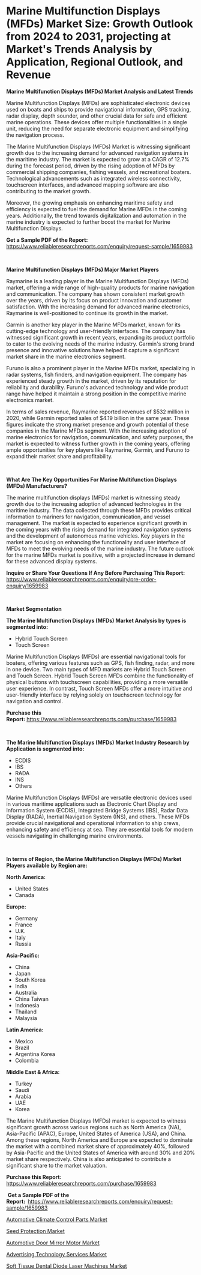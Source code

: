 <p><h1>Marine Multifunction Displays (MFDs) Market Size: Growth Outlook from 2024 to 2031, projecting at Market's Trends Analysis by Application, Regional Outlook, and Revenue</h1></p><p><strong>Marine Multifunction Displays (MFDs) Market Analysis and Latest Trends</strong></p>
<p><p>Marine Multifunction Displays (MFDs) are sophisticated electronic devices used on boats and ships to provide navigational information, GPS tracking, radar display, depth sounder, and other crucial data for safe and efficient marine operations. These devices offer multiple functionalities in a single unit, reducing the need for separate electronic equipment and simplifying the navigation process.</p><p>The Marine Multifunction Displays (MFDs) Market is witnessing significant growth due to the increasing demand for advanced navigation systems in the maritime industry. The market is expected to grow at a CAGR of 12.7% during the forecast period, driven by the rising adoption of MFDs by commercial shipping companies, fishing vessels, and recreational boaters. Technological advancements such as integrated wireless connectivity, touchscreen interfaces, and advanced mapping software are also contributing to the market growth.</p><p>Moreover, the growing emphasis on enhancing maritime safety and efficiency is expected to fuel the demand for Marine MFDs in the coming years. Additionally, the trend towards digitalization and automation in the marine industry is expected to further boost the market for Marine Multifunction Displays.</p></p>
<p><strong>Get a Sample PDF of the Report:&nbsp;</strong> <a href="https://www.reliableresearchreports.com/enquiry/request-sample/1659983">https://www.reliableresearchreports.com/enquiry/request-sample/1659983</a></p>
<p>&nbsp;</p>
<p><strong>Marine Multifunction Displays (MFDs) Major Market Players</strong></p>
<p><p>Raymarine is a leading player in the Marine Multifunction Displays (MFDs) market, offering a wide range of high-quality products for marine navigation and communication. The company has shown consistent market growth over the years, driven by its focus on product innovation and customer satisfaction. With the increasing demand for advanced marine electronics, Raymarine is well-positioned to continue its growth in the market.</p><p>Garmin is another key player in the Marine MFDs market, known for its cutting-edge technology and user-friendly interfaces. The company has witnessed significant growth in recent years, expanding its product portfolio to cater to the evolving needs of the marine industry. Garmin's strong brand presence and innovative solutions have helped it capture a significant market share in the marine electronics segment.</p><p>Furuno is also a prominent player in the Marine MFDs market, specializing in radar systems, fish finders, and navigation equipment. The company has experienced steady growth in the market, driven by its reputation for reliability and durability. Furuno's advanced technology and wide product range have helped it maintain a strong position in the competitive marine electronics market.</p><p>In terms of sales revenue, Raymarine reported revenues of $532 million in 2020, while Garmin reported sales of $4.19 billion in the same year. These figures indicate the strong market presence and growth potential of these companies in the Marine MFDs segment. With the increasing adoption of marine electronics for navigation, communication, and safety purposes, the market is expected to witness further growth in the coming years, offering ample opportunities for key players like Raymarine, Garmin, and Furuno to expand their market share and profitability.</p></p>
<p>&nbsp;</p>
<p><strong>What Are The Key Opportunities For Marine Multifunction Displays (MFDs) Manufacturers?</strong></p>
<p><p>The marine multifunction displays (MFDs) market is witnessing steady growth due to the increasing adoption of advanced technologies in the maritime industry. The data collected through these MFDs provides critical information to mariners for navigation, communication, and vessel management. The market is expected to experience significant growth in the coming years with the rising demand for integrated navigation systems and the development of autonomous marine vehicles. Key players in the market are focusing on enhancing the functionality and user interface of MFDs to meet the evolving needs of the marine industry. The future outlook for the marine MFDs market is positive, with a projected increase in demand for these advanced display systems.</p></p>
<p><strong>Inquire or Share Your Questions If Any Before Purchasing This Report:</strong> <a href="https://www.reliableresearchreports.com/enquiry/pre-order-enquiry/1659983">https://www.reliableresearchreports.com/enquiry/pre-order-enquiry/1659983</a></p>
<p>&nbsp;</p>
<p><strong>Market Segmentation</strong></p>
<p><strong>The Marine Multifunction Displays (MFDs) Market Analysis by types is segmented into:</strong></p>
<p><ul><li>Hybrid Touch Screen</li><li>Touch Screen</li></ul></p>
<p><p>Marine Multifunction Displays (MFDs) are essential navigational tools for boaters, offering various features such as GPS, fish finding, radar, and more in one device. Two main types of MFD markets are Hybrid Touch Screen and Touch Screen. Hybrid Touch Screen MFDs combine the functionality of physical buttons with touchscreen capabilities, providing a more versatile user experience. In contrast, Touch Screen MFDs offer a more intuitive and user-friendly interface by relying solely on touchscreen technology for navigation and control.</p></p>
<p><strong>Purchase this Report:&nbsp;</strong><a href="https://www.reliableresearchreports.com/purchase/1659983">https://www.reliableresearchreports.com/purchase/1659983</a></p>
<p>&nbsp;</p>
<p><strong>The Marine Multifunction Displays (MFDs) Market Industry Research by Application is segmented into:</strong></p>
<p><ul><li>ECDIS</li><li>IBS</li><li>RADA</li><li>INS</li><li>Others</li></ul></p>
<p><p>Marine Multifunction Displays (MFDs) are versatile electronic devices used in various maritime applications such as Electronic Chart Display and Information System (ECDIS), Integrated Bridge Systems (IBS), Radar Data Display (RADA), Inertial Navigation System (INS), and others. These MFDs provide crucial navigational and operational information to ship crews, enhancing safety and efficiency at sea. They are essential tools for modern vessels navigating in challenging marine environments.</p></p>
<p>&nbsp;</p>
<p><strong>In terms of Region, the Marine Multifunction Displays (MFDs) Market Players available by Region are:</strong></p>
<p>
    <p> <strong> North America: </strong>
        <ul>
            <li>United States</li>
            <li>Canada</li>
        </ul>
        </p> 
    <p> <strong> Europe: </strong>
        <ul>
            <li>Germany</li>
            <li>France</li>
            <li>U.K.</li>
            <li>Italy</li>
            <li>Russia</li>
        </ul>
        </p> 
    <p> <strong> Asia-Pacific: </strong>
        <ul>
            <li>China</li>
            <li>Japan</li>
            <li>South Korea</li>
            <li>India</li>
            <li>Australia</li>
            <li>China Taiwan</li>
            <li>Indonesia</li>
            <li>Thailand</li>
            <li>Malaysia</li>
        </ul>
        </p> 
    <p> <strong> Latin America: </strong>
        <ul>
            <li>Mexico</li>
            <li>Brazil</li>
            <li>Argentina Korea</li>
            <li>Colombia</li>
        </ul>
        </p> 
    <p> <strong> Middle East & Africa: </strong>
        <ul>
            <li>Turkey</li>
            <li>Saudi</li>
            <li>Arabia</li>
            <li>UAE</li>
            <li>Korea</li>
        </ul>
    </p>
    </p>
<p><p>The Marine Multifunction Displays (MFDs) market is expected to witness significant growth across various regions such as North America (NA), Asia-Pacific (APAC), Europe, United States of America (USA), and China. Among these regions, North America and Europe are expected to dominate the market with a combined market share of approximately 40%, followed by Asia-Pacific and the United States of America with around 30% and 20% market share respectively. China is also anticipated to contribute a significant share to the market valuation.</p></p>
<p><strong>Purchase this Report: </strong><a href="https://www.reliableresearchreports.com/purchase/1659983">https://www.reliableresearchreports.com/purchase/1659983</a></p>
<p>&nbsp;<strong>Get a Sample PDF of the Report:&nbsp;&nbsp;</strong><a href="https://www.reliableresearchreports.com/enquiry/request-sample/1659983">https://www.reliableresearchreports.com/enquiry/request-sample/1659983</a></p>
<p><strong></strong></p>
<p><p><a href="https://adventurous-uranium-ef9.notion.site/Automotive-Climate-Control-Parts-Market-Offers-Provide-Insightful-Data-for-the-Time-Period-from-2024-ddc37dceddca406e97baa0a82c27fcbe">Automotive Climate Control Parts Market</a></p><p><a href="https://view.publitas.com/reportprime-1/seed-protection-market-size-growth-and-forecast-from-2024-2031/">Seed Protection Market</a></p><p><a href="https://extreme-scabiosa-c81.notion.site/Automotive-Door-Mirror-Motor-Market-A-Comprehensive-Report-of-its-Market-Share-Growth-Trends-2024-2a364a1d465b442192958a01e4a248de">Automotive Door Mirror Motor Market</a></p><p><a href="https://github.com/johnbach50/Market-Research-Report-List-2/blob/main/advertising-technology-services-market.md">Advertising Technology Services Market</a></p><p><a href="https://github.com/pjcfca/Market-Research-Report-List-1/blob/main/soft-tissue-dental-diode-laser-machines-market.md">Soft Tissue Dental Diode Laser Machines Market</a></p></p>